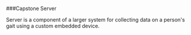 ###Capstone Server

Server is a component of a larger system for collecting data on a person's gait using a custom embedded device.
